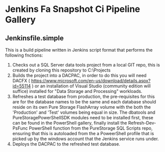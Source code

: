 # Jenkins Fa Snapshot Ci Pipeline Gallery

## Jenkinsfile.simple
This is a build pipeline written in Jenkins script format that performs the following fnctions:

1. Checks out a SQL Server data tools project from a local GIT repo, this is created by cloning this repository to C:\Projects
2. Builds the project into a DACPAC, in order to do this you will need DACFX ( https://www.microsoft.com/en-us/download/details.aspx?id=55114 ) or an installation of Visual Studio (community edition will suffice) installed for "Data Storage and Processing" workloads.
3. Refreshes a test database from production, the pre-requisites for this are for the database names to be the same and each database should reside on its own Pure Storage FlashArray volume with the both the 'Production' and 'Test' volumes being equal in size. The dbatools and PureStoragePowerShellSDK modules need to be installed first, these can be found in the PowerShell gallery, finally install the Refresh-Dev-PsFunc PowerShell function from the PureStorage SQL Scripts repo, ensuring that this is autoloaded from the a PoweerShell profile that is picked up by the windows account that the Jenkins service runs under.
4. Deploys the DACPAC to the refreshed test database.


